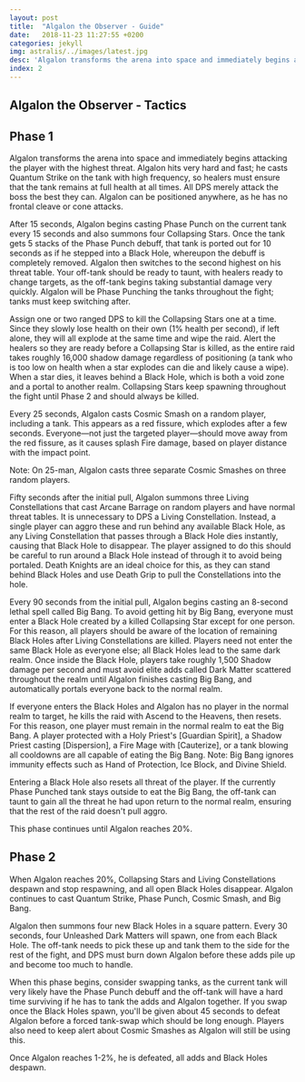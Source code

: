```yaml
---
layout: post
title:  "Algalon the Observer - Guide"
date:   2018-11-23 11:27:55 +0200
categories: jekyll
img: astralis/../images/latest.jpg
desc: 'Algalon transforms the arena into space and immediately begins attacking the player with the highest threat. Algalon hits very hard and fast; he casts Quantum Strike on the tank with high frequency, so healers must ensure that the tank remains at full health at all times. All DPS merely attack the boss the best they can. Algalon can be positioned anywhere, as he has no frontal cleave or cone attacks.'
index: 2
---
```

<article>
<h1 class="post-header">Algalon the Observer - Tactics</h1>
<h2>Phase 1</h2>

<p>Algalon transforms the arena into space and immediately begins attacking the player with the highest threat. Algalon hits very hard and fast; he casts Quantum Strike on the tank with high frequency, so healers must ensure that the tank remains at full health at all times. All DPS merely attack the boss the best they can. Algalon can be positioned anywhere, as he has no frontal cleave or cone attacks.</p>

<p>After 15 seconds, Algalon begins casting Phase Punch on the current tank every 15 seconds and also summons four Collapsing Stars. Once the tank gets 5 stacks of the Phase Punch debuff, that tank is ported out for 10 seconds as if he stepped into a Black Hole, whereupon the debuff is completely removed. Algalon then switches to the second highest on his threat table. Your off-tank should be ready to taunt, with healers ready to change targets, as the off-tank begins taking substantial damage very quickly. Algalon will be Phase Punching the tanks throughout the fight; tanks must keep switching after.</p>

<p>Assign one or two ranged DPS to kill the Collapsing Stars one at a time. Since they slowly lose health on their own (1% health per second), if left alone, they will all explode at the same time and wipe the raid. Alert the healers so they are ready before a Collapsing Star is killed, as the entire raid takes roughly 16,000 shadow damage regardless of positioning (a tank who is too low on health when a star explodes can die and likely cause a wipe). When a star dies, it leaves behind a Black Hole, which is both a void zone and a portal to another realm. Collapsing Stars keep spawning throughout the fight until Phase 2 and should always be killed.</p>

<p>Every 25 seconds, Algalon casts Cosmic Smash on a random player, including a tank. This appears as a red fissure, which explodes after a few seconds. Everyone—not just the targeted player—should move away from the red fissure, as it causes splash Fire damage, based on player distance with the impact point.</p>

<p>Note: On 25-man, Algalon casts three separate Cosmic Smashes on three random players.</p>

<p>Fifty seconds after the initial pull, Algalon summons three Living Constellations that cast Arcane Barrage on random players and have normal threat tables. It is unnecessary to DPS a Living Constellation. Instead, a single player can aggro these and run behind any available Black Hole, as any Living Constellation that passes through a Black Hole dies instantly, causing that Black Hole to disappear. The player assigned to do this should be careful to run around a Black Hole instead of through it to avoid being portaled. Death Knights are an ideal choice for this, as they can stand behind Black Holes and use Death Grip to pull the Constellations into the hole.</p>

<p>Every 90 seconds from the initial pull, Algalon begins casting an 8-second lethal spell called Big Bang. To avoid getting hit by Big Bang, everyone must enter a Black Hole created by a killed Collapsing Star except for one person. For this reason, all players should be aware of the location of remaining Black Holes after Living Constellations are killed. Players need not enter the same Black Hole as everyone else; all Black Holes lead to the same dark realm. Once inside the Black Hole, players take roughly 1,500 Shadow damage per second and must avoid elite adds called Dark Matter scattered throughout the realm until Algalon finishes casting Big Bang, and automatically portals everyone back to the normal realm.</p>

<p>If everyone enters the Black Holes and Algalon has no player in the normal realm to target, he kills the raid with Ascend to the Heavens, then resets. For this reason, one player must remain in the normal realm to eat the Big Bang. A player protected with a Holy Priest's [Guardian Spirit], a Shadow Priest casting [Dispersion], a Fire Mage with [Cauterize], or a tank blowing all cooldowns are all capable of eating the Big Bang. Note: Big Bang ignores immunity effects such as Hand of Protection, Ice Block, and Divine Shield.</p>

<p>Entering a Black Hole also resets all threat of the player. If the currently Phase Punched tank stays outside to eat the Big Bang, the off-tank can taunt to gain all the threat he had upon return to the normal realm, ensuring that the rest of the raid doesn't pull aggro.</p>

<p>This phase continues until Algalon reaches 20%.</p>
<h2>Phase 2</h2>

<p>When Algalon reaches 20%, Collapsing Stars and Living Constellations despawn and stop respawning, and all open Black Holes disappear. Algalon continues to cast Quantum Strike, Phase Punch, Cosmic Smash, and Big Bang.</p>

<p>Algalon then summons four new Black Holes in a square pattern. Every 30 seconds, four Unleashed Dark Matters will spawn, one from each Black Hole. The off-tank needs to pick these up and tank them to the side for the rest of the fight, and DPS must burn down Algalon before these adds pile up and become too much to handle.</p>

<p>When this phase begins, consider swapping tanks, as the current tank will very likely have the Phase Punch debuff and the off-tank will have a hard time surviving if he has to tank the adds and Algalon together. If you swap once the Black Holes spawn, you'll be given about 45 seconds to defeat Algalon before a forced tank-swap which should be long enough. Players also need to keep alert about Cosmic Smashes as Algalon will still be using this.</p>

<p>Once Algalon reaches 1-2%, he is defeated, all adds and Black Holes despawn.</p>